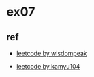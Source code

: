 # ex07


## ref

* [leetcode by wisdompeak](https://github.com/wisdompeak/LeetCode)

* [leetcode by kamyu104](https://github.com/kamyu104/LeetCode-Solutions)


